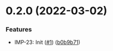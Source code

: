 # 0.2.0 (2022-03-02)


### Features

* IMP-23: Init ([#1](https://github.com/valitydev/frontend-thrift-codegen/issues/1)) ([b0b9b71](https://github.com/valitydev/frontend-thrift-codegen/commit/b0b9b71cc6117f7c72acbf5a915257a909ae67e3))




